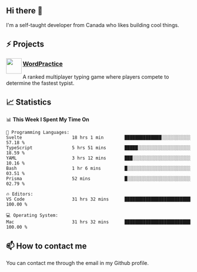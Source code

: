 <h2>Hi there 👋</h2>

<p>I'm a self-taught developer from Canada who likes building cool things.</p>

<h2>⚡ Projects</h2>

<img align="left" src="https://i.imgur.com/6RT8VFO.png" width="42" height="42" />
<h3><a target="_blank" href="https://wordpractice.io/">WordPractice</a></h3>
<p>A ranked multiplayer typing game where players compete to determine the fastest typist.</p>

<h2>📈 Statistics</h2>

<!--START_SECTION:waka-->
📊 **This Week I Spent My Time On** 

```text
💬 Programming Languages: 
Svelte                   18 hrs 1 min        ██████████████░░░░░░░░░░░   57.18 % 
TypeScript               5 hrs 51 mins       █████░░░░░░░░░░░░░░░░░░░░   18.59 % 
YAML                     3 hrs 12 mins       ███░░░░░░░░░░░░░░░░░░░░░░   10.16 % 
Bash                     1 hr 6 mins         █░░░░░░░░░░░░░░░░░░░░░░░░   03.51 % 
Prisma                   52 mins             █░░░░░░░░░░░░░░░░░░░░░░░░   02.79 % 

🔥 Editors: 
VS Code                  31 hrs 32 mins      █████████████████████████   100.00 % 

💻 Operating System: 
Mac                      31 hrs 32 mins      █████████████████████████   100.00 % 
```


<!--END_SECTION:waka-->

<h2>📫 How to contact me</h2>

You can contact me through the email in my Github profile.

